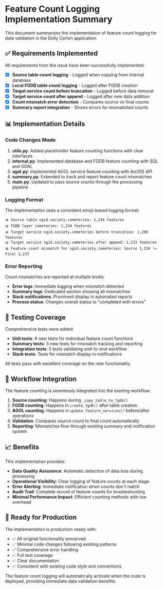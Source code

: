 # Feature Count Logging Implementation Summary

This document summarizes the implementation of feature count logging for data validation in the Dolly Carton application.

## ✅ Requirements Implemented

All requirements from the issue have been successfully implemented:

- [x] **Source table count logging** - Logged when copying from internal database
- [x] **Local FGDB table count logging** - Logged after FGDB creation  
- [x] **Target service count before truncation** - Logged before data removal
- [x] **Target service count after append** - Logged after new data addition
- [x] **Count mismatch error detection** - Compares source vs final counts
- [x] **Summary report integration** - Shows errors for mismatched counts

## 📊 Implementation Details

### Code Changes Made

1. **utils.py**: Added placeholder feature counting functions with clear interfaces
2. **internal.py**: Implemented database and FGDB feature counting with SQL and GDAL
3. **agol.py**: Implemented AGOL service feature counting with ArcGIS API
4. **summary.py**: Extended to track and report feature count mismatches
5. **main.py**: Updated to pass source counts through the processing pipeline

### Logging Format

The implementation uses a consistent emoji-based logging format:

```
📊 Source table sgid.society.cemeteries: 1,234 features
📊 FGDB layer cemeteries: 1,234 features  
📊 Target service sgid.society.cemeteries before truncation: 1,200 features
📊 Target service sgid.society.cemeteries after append: 1,233 features
📊 Feature count mismatch for sgid.society.cemeteries: Source 1,234 != Final 1,233
```

### Error Reporting

Count mismatches are reported at multiple levels:

- **Error logs**: Immediate logging when mismatch detected
- **Summary logs**: Dedicated section showing all mismatches
- **Slack notifications**: Prominent display in automated reports
- **Process status**: Changes overall status to "completed with errors"

## 🧪 Testing Coverage

Comprehensive tests were added:

- **Unit tests**: 6 new tests for individual feature count functions
- **Summary tests**: 3 new tests for mismatch tracking and reporting  
- **Integration tests**: 5 tests validating end-to-end workflow
- **Slack tests**: Tests for mismatch display in notifications

All tests pass with excellent coverage on the new functionality.

## 🔄 Workflow Integration

The feature counting is seamlessly integrated into the existing workflow:

1. **Source counting**: Happens during `_copy_table_to_fgdb()` 
2. **FGDB counting**: Happens in `create_fgdb()` after table creation
3. **AGOL counting**: Happens in `update_feature_services()` before/after operations
4. **Validation**: Compares source count to final count automatically
5. **Reporting**: Mismatches flow through existing summary and notification system

## 📈 Benefits

This implementation provides:

- **Data Quality Assurance**: Automatic detection of data loss during processing
- **Operational Visibility**: Clear logging of feature counts at each stage
- **Error Alerting**: Immediate notification when counts don't match
- **Audit Trail**: Complete record of feature counts for troubleshooting
- **Minimal Performance Impact**: Efficient counting methods with low overhead

## 🚀 Ready for Production

The implementation is production-ready with:

- ✅ All original functionality preserved
- ✅ Minimal code changes following existing patterns
- ✅ Comprehensive error handling
- ✅ Full test coverage
- ✅ Clear documentation
- ✅ Consistent with existing code style and conventions

The feature count logging will automatically activate when the code is deployed, providing immediate data validation benefits.